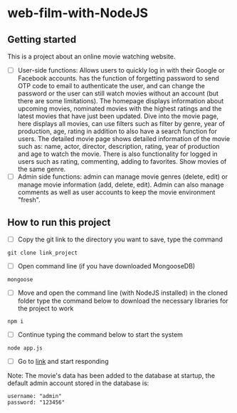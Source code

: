 # web-film-with-NodeJS


## Getting started

This is a project about an online movie watching website.

- [ ] User-side functions: Allows users to quickly log in with their Google or Facebook accounts. has the function of forgetting password to send OTP code to email to authenticate the user, and can change the password or the user can still watch movies without an account (but there are some limitations). The homepage displays information about upcoming movies, nominated movies with the highest ratings and the latest movies that have just been updated. Dive into the movie page, here displays all movies, can use filters such as filter by genre, year of production, age, rating in addition to also have a search function for users. The detailed movie page shows detailed information of the movie such as: name, actor, director, description, rating, year of production and age to watch the movie. There is also functionality for logged in users such as rating, commenting, adding to favorites. Show movies of the same genre.
- [ ] Admin side functions: admin can manage movie genres (delete, edit) or manage movie information (add, delete, edit). Admin can also manage comments as well as user accounts to keep the movie environment "fresh".

## How to run this project

- [ ] Copy the git link to the directory you want to save, type the command
```
git clone link_project
```
- [ ] Open command line (if you have downloaded MongooseDB)
```
mongoose
```
- [ ] Move and open the command line (with NodeJS installed) in the cloned folder type the command below to download the necessary libraries for the project to work
```
npm i
```
- [ ] Continue typing the command below to start the system
```
node app.js
```
- [ ] Go to [link](http://localhost:3000) and start responding

Note: The movie's data has been added to the database at startup, the default admin account stored in the database is:
```
username: "admin"
password: "123456"
```
